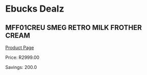 
# Ebucks Dealz
## MFF01CREU SMEG RETRO MILK FROTHER CREAM
[Product Page](https://www.ebucks.com/web/shop/productSelected.do?prodId=1158931407&catId=1157555110)

Price: R2999.00

Savings: 200.0


	